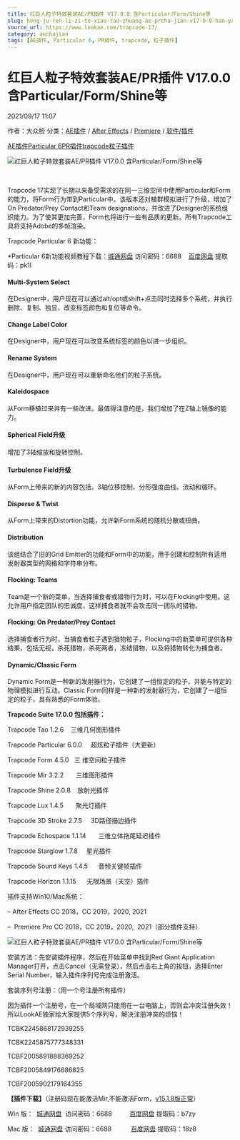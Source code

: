 ```yaml
---
title: 红巨人粒子特效套装AE/PR插件 V17.0.0 含Particular/Form/Shine等
slug: hong-ju-ren-li-zi-te-xiao-tao-zhuang-ae-prcha-jian-v17-0-0-han-particular-form-shinedeng
source_url: https://www.lookae.com/trapcode-17/
category: aechajian
tags: [AE插件, Particular 6, PR插件, trapcode, 粒子插件]
---
```

# 红巨人粒子特效套装AE/PR插件 V17.0.0 含Particular/Form/Shine等

2021/09/17 11:07

作者：大众脸
分类：[AE插件](https://www.lookae.com/after-effects/aechajian/) / [After Effects](https://www.lookae.com/after-effects/) / [Premiere](https://www.lookae.com/qitarjcj/premierezy/) / [软件/插件](https://www.lookae.com/qitarjcj/)

[AE插件](https://www.lookae.com/tag/ae%e6%8f%92%e4%bb%b6/)[Particular 6](https://www.lookae.com/tag/particular-6/)[PR插件](https://www.lookae.com/tag/pr%e6%8f%92%e4%bb%b6/)[trapcode](https://www.lookae.com/tag/trapcode/)[粒子插件](https://www.lookae.com/tag/%e7%b2%92%e5%ad%90%e6%8f%92%e4%bb%b6/)

![红巨人粒子特效套装AE/PR插件 V17.0.0 含Particular/Form/Shine等](https://www.lookae.com/wp-content/uploads/2021/09/Trapcode-Suite-17.jpg "红巨人粒子特效套装AE/PR插件 V17.0.0 含Particular/Form/Shine等-LookAE.com")

[﻿﻿﻿](https://cloud.video.taobao.com//play/u/705956171/p/1/e/6/t/1/326996465763.mp4)

Trapcode 17实现了长期以来备受需求的在同一三维空间中使用Particular和Form的能力，将Form行为带到Particular中。该版本还对植群模拟进行了升级，增加了On Predator/Prey Contact和Team designations，并改进了Designer的系统组织能力。为了使其更加完善，Form也将进行一些有品质的更新。所有Trapcode工具将支持Adobe的多帧渲染。

Trapcode Particular 6 新功能：

\*Particular 6新功能视频教程下载：[城通网盘](https://url62.ctfile.com/f/680462-513887098-bf8b8e) 访问密码：6688    [百度网盘](https://pan.baidu.com/s/1NB8VHnbYeSuwLpef3Op42Q) 提取码：pk1l

#### Multi-System Select

在Designer中，用户现在可以通过alt/opt或shift+点击同时选择多个系统，并执行删除、复制、独显、改变标签颜色和复位等命令。

#### Change Label Color

在Designer中，用户现在可以改变系统标签的颜色以进一步组织。

#### Rename System

在Designer中，用户现在可以重新命名他们的粒子系统。

#### Kaleidospace

从Form移植过来并有一些改进。最值得注意的是，我们增加了在Z轴上镜像的能力。

#### Spherical Field升级

增加了3轴缩放和旋转控制。

#### Turbulence Field升级

从Form上带来的新的内容包括。3轴位移控制、分形强度曲线、流动和循环。

#### Disperse & Twist

从Form上带来的Distortion功能，允许新Form系统的随机分散或扭曲。

#### Distribution

该组结合了旧的Grid Emitter的功能和Form中的功能，用于创建和控制所有适用发射器类型的网格和字符串分布。

#### Flocking: Teams

Team是一个新的菜单，当选择捕食者或猎物行为时，可以在Flocking中使用。这允许用户指定团队的忠诚度，这样捕食者就不会攻击同一团队的猎物。

#### Flocking: On Predator/Prey Contact

选择捕食者行为时，当捕食者粒子遇到猎物粒子，Flocking中的新菜单可提供各种结果，包括无视，杀死猎物，杀死两者，冻结猎物，以及将猎物转化为捕食者。

#### Dynamic/Classic Form

Dynamic Form是一种新的发射器行为，它创建了一组恒定的粒子，并能与特定的物理模拟进行互动。Classic Form同样是一种新的发射器行为，它创建了一组恒定的粒子，具有熟悉的Form体验。

**Trapcode Suite 17.0.0 包括插件：**

Trapcode Tao 1.2.6    三维几何图形插件

Trapcode Particular 6.0.0     超炫粒子插件（大更新）

Trapcode Form 4.5.0   三 维空间粒子插件

Trapcode Mir 3.2.2       三维图形插件

Trapcode Shine 2.0.8    放射光插件

Trapcode Lux 1.4.5       聚光灯插件

Trapcode 3D Stroke 2.7.5     3D路径描边插件

Trapcode Echospace 1.1.14       三维立体拖尾延迟插件

Trapcode Starglow 1.7.8     星光插件

Trapcode Sound Keys 1.4.5      音频关键帧插件

Trapcode Horizon 1.1.15      无限场景（天空）插件

插件支持Win10/Mac系统：

– After Effects CC 2018，CC 2019，2020, 2021

–  Premiere Pro CC 2018，CC 2019，2020,  2021（部分插件支持）

![红巨人粒子特效套装AE/PR插件 V17.0.0 含Particular/Form/Shine等](https://img.alicdn.com/imgextra/i3/705956171/O1CN01J161nX1vSMhCzEUfN_!!705956171.png "红巨人粒子特效套装AE/PR插件Trapcode Suite 16.0.4 含Particular/Form/Shine/Starglow/3D Stroke等")

安装方法：先安装插件程序，然后在开始菜单中找到Red Giant Application Manager打开，点击Cancel（无需登录），然后点击右上角的按钮，选择Enter Serial Number，输入插件序列号完成注册激活。

套装序列号注册：（用一个号注册所有插件）

因为插件一个注册号，在一个局域网只能用在一台电脑上，否则会冲突注册失效！所以LookAE独家给大家提供5个序列号，解决注册冲突的烦恼！

TCBK2245868172939255

TCBK2245875777348331

TCBF2005891888369252

TCBF2005849176686825

TCBF2005902179164355

**【插件下载】**（注册码现在能激活Mir,不能激活Form，[v15.1.8版正常](https://www.lookae.com/trapcode-1518/)）

Win 版：  [城通网盘](https://url62.ctfile.com/f/680462-513886806-8e8a68)  访问密码：6688          [百度网盘](https://pan.baidu.com/s/1Kr8NhFTvGITa-vYuq4F8QA) 提取码：b7zy

Mac 版：  [城通网盘](https://url62.ctfile.com/f/680462-513886804-a8d73b) 访问密码：6688           [百度网盘](https://pan.baidu.com/s/1cy6ttxn49bcEGLG43hP7lQ) 提取码：18z8
